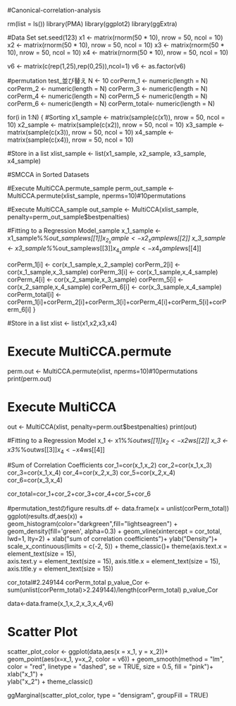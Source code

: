 #Canonical-correlation-analysis


rm(list = ls())
library(PMA)
library(ggplot2)
library(ggExtra)


#Data Set
set.seed(123)
x1 <- matrix(rnorm(50 * 10), nrow = 50, ncol = 10)
x2 <- matrix(rnorm(50 * 10), nrow = 50, ncol = 10)
x3 <- matrix(rnorm(50 * 10), nrow = 50, ncol = 10)
x4 <- matrix(rnorm(50 * 10), nrow = 50, ncol = 10)


v6 <- matrix(c(rep(1,25),rep(0,25)),ncol=1)
v6 <- as.factor(v6)


#permutation test_並び替え
N <- 10
corPerm_1 <- numeric(length = N) 
corPerm_2 <- numeric(length = N) 
corPerm_3 <- numeric(length = N) 
corPerm_4 <- numeric(length = N) 
corPerm_5 <- numeric(length = N) 
corPerm_6 <- numeric(length = N) 
corPerm_total<- numeric(length = N) 

for(i in 1:N)
{
  #Sorting
  x1_sample <- matrix(sample(c(x1)), nrow = 50, ncol = 10)
  x2_sample <- matrix(sample(c(x2)), nrow = 50, ncol = 10)
  x3_sample <- matrix(sample(c(x3)), nrow = 50, ncol = 10)
  x4_sample <- matrix(sample(c(x4)), nrow = 50, ncol = 10)
  
  #Store in a list
  xlist_sample <- list(x1_sample, x2_sample, x3_sample, x4_sample)
  
  #SMCCA in Sorted Datasets
  
  #Execute MultiCCA.permute_sample
  perm_out_sample <- MultiCCA.permute(xlist_sample, nperms=10)#10permutations
  
  
  #Execute MultiCCA_sample
  out_sample <- MultiCCA(xlist_sample, penalty=perm_out_sample$bestpenalties)
  

  #Fitting to a Regression Model_sample
  x_1_sample <- x1_sample%*%out_sample$ws[[1]]
  x_2_sample <- x2_sample%*%out_sample$ws[[2]]
  x_3_sample <- x3_sample%*%out_sample$ws[[3]]
  x_4_sample <- x4_sample%*%out_sample$ws[[4]]
  
  
  corPerm_1[i] <- cor(x_1_sample,x_2_sample)
  corPerm_2[i] <- cor(x_1_sample,x_3_sample)
  corPerm_3[i] <- cor(x_1_sample,x_4_sample)
  corPerm_4[i] <- cor(x_2_sample,x_3_sample)
  corPerm_5[i] <- cor(x_2_sample,x_4_sample)
  corPerm_6[i] <- cor(x_3_sample,x_4_sample)
  corPerm_total[i] <- corPerm_1[i]+corPerm_2[i]+corPerm_3[i]+corPerm_4[i]+corPerm_5[i]+corPerm_6[i]
}


#Store in a list
xlist <- list(x1,x2,x3,x4)


# Execute MultiCCA.permute
perm.out <- MultiCCA.permute(xlist, nperms=10)#10permutations
print(perm.out)

# Execute MultiCCA
out <- MultiCCA(xlist, penalty=perm.out$bestpenalties)
print(out)


#Fitting to a Regression Model
x_1 <- x1%*%out$ws[[1]]
x_2 <- x2%*%out$ws[[2]]
x_3 <- x3%*%out$ws[[3]]
x_4 <- x4%*%out$ws[[4]]



#Sum of Correlation Coefficients
cor_1=cor(x_1,x_2)
cor_2=cor(x_1,x_3)
cor_3=cor(x_1,x_4)
cor_4=cor(x_2,x_3)
cor_5=cor(x_2,x_4)
cor_6=cor(x_3,x_4)

cor_total=cor_1+cor_2+cor_3+cor_4+cor_5+cor_6


#permutation_testのfigure
results.df <- data.frame(x = unlist(corPerm_total))
ggplot(results.df,aes(x)) + 
  geom_histogram(color="darkgreen",fill="lightseagreen") +
  geom_density(fill='green', alpha=0.3) +
  geom_vline(xintercept = cor_total, lwd=1, lty=2) +
  xlab("sum of correlation coefficients")+
  ylab("Density")+
  scale_x_continuous(limits = c(-2, 5)) +
  theme_classic()+
  theme(axis.text.x = element_text(size = 15),  
       axis.text.y = element_text(size = 15),
        axis.title.x = element_text(size = 15), 
        axis.title.y = element_text(size = 15))


cor_total#2.249144
corPerm_total
p_value_Cor <- sum(unlist(corPerm_total)>2.249144)/length(corPerm_total)
p_value_Cor



data<-data.frame(x_1,x_2,x_3,x_4,v6)
# Scatter Plot
scatter_plot_color <- ggplot(data,aes(x = x_1, y = x_2))+
  geom_point(aes(x=x_1, y=x_2, color = v6)) +
  geom_smooth(method = "lm", color = "red",
              linetype = "dashed",
              se = TRUE,
              size = 0.5,
              fill = "pink")+
  xlab("x_1") +  
  ylab("x_2") + 
  theme_classic()

ggMarginal(scatter_plot_color, type = "densigram", groupFill = TRUE)
